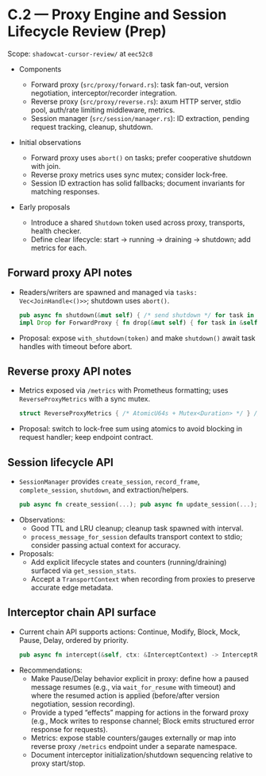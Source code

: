 # C.2 — Proxy Engine and Session Lifecycle Review (Prep)

Scope: `shadowcat-cursor-review/` at `eec52c8`

- Components
  - Forward proxy (`src/proxy/forward.rs`): task fan-out, version negotiation, interceptor/recorder integration.
  - Reverse proxy (`src/proxy/reverse.rs`): axum HTTP server, stdio pool, auth/rate limiting middleware, metrics.
  - Session manager (`src/session/manager.rs`): ID extraction, pending request tracking, cleanup, shutdown.

- Initial observations
  - Forward proxy uses `abort()` on tasks; prefer cooperative shutdown with join.
  - Reverse proxy metrics uses sync mutex; consider lock-free.
  - Session ID extraction has solid fallbacks; document invariants for matching responses.

- Early proposals
  - Introduce a shared `Shutdown` token used across proxy, transports, health checker.
  - Define clear lifecycle: start -> running -> draining -> shutdown; add metrics for each.

## Forward proxy API notes
- Readers/writers are spawned and managed via `tasks: Vec<JoinHandle<()>>`; shutdown uses `abort()`.
  ```651:659,682:687:shadowcat-cursor-review/src/proxy/forward.rs
  pub async fn shutdown(&mut self) { /* send shutdown */ for task in self.tasks.drain(..) { task.abort(); } }
  impl Drop for ForwardProxy { fn drop(&mut self) { for task in &self.tasks { task.abort(); } } }
  ```
- Proposal: expose `with_shutdown(token)` and make `shutdown()` await task handles with timeout before abort.

## Reverse proxy API notes
- Metrics exposed via `/metrics` with Prometheus formatting; uses `ReverseProxyMetrics` with a sync mutex.
  ```318:361,1253:1334:shadowcat-cursor-review/src/proxy/reverse.rs
  struct ReverseProxyMetrics { /* AtomicU64s + Mutex<Duration> */ } // metrics endpoint assembles exposition
  ```
- Proposal: switch to lock-free sum using atomics to avoid blocking in request handler; keep endpoint contract.

## Session lifecycle API
- `SessionManager` provides `create_session`, `record_frame`, `complete_session`, `shutdown`, and extraction/helpers.
  ```136:173,243:246,536:556:shadowcat-cursor-review/src/session/manager.rs
  pub async fn create_session(...); pub async fn update_session(...); pub async fn shutdown(&self) -> SessionResult<()>;
  ```
- Observations:
  - Good TTL and LRU cleanup; cleanup task spawned with interval.
  - `process_message_for_session` defaults transport context to stdio; consider passing actual context for accuracy.
- Proposals:
  - Add explicit lifecycle states and counters (running/draining) surfaced via `get_session_stats`.
  - Accept a `TransportContext` when recording from proxies to preserve accurate edge metadata.

## Interceptor chain API surface
- Current chain API supports actions: Continue, Modify, Block, Mock, Pause, Delay, ordered by priority.
  ```308:425:shadowcat-cursor-review/src/interceptor/engine.rs
  pub async fn intercept(&self, ctx: &InterceptContext) -> InterceptResult<InterceptAction> { /* ... */ }
  ```
- Recommendations:
  - Make Pause/Delay behavior explicit in proxy: define how a paused message resumes (e.g., via `wait_for_resume` with timeout) and where the resumed action is applied (before/after version negotiation, session recording).
  - Provide a typed “effects” mapping for actions in the forward proxy (e.g., Mock writes to response channel; Block emits structured error response for requests).
  - Metrics: expose stable counters/gauges externally or map into reverse proxy `/metrics` endpoint under a separate namespace.
  - Document interceptor initialization/shutdown sequencing relative to proxy start/stop.
